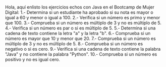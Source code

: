 Hola, aquí enlisto los ejercicios echos con Java en el Bootcamp de Mujer Digital:
1.- Determina si un estudiante ha aprobado si su nota es mayor o igual a 60 y menor o igual a 100.
2.- Verifica si un número es primo y menor que 100.
3.- Comprueba si un número es múltiplo de 3 y no es múltiplo de 5. 
4.- Verifica si un número es par o si es múltiplo de 5. 
5.- Determina si una cadena de texto contiene la letra "a" y la letra "b".
6.- Comprueba si un número es mayor que 10 y menor que 20.
7.- Comprueba si un número es múltiplo de 3 y no es múltiplo de 5.
8.- Comprueba si un número es negativo o si es cero. 
9.- Verifica si una cadena de texto contiene la palabra "Java" y no contiene la palabra "Python". 
10.- Comprueba si un número es positivo y no es igual cero.